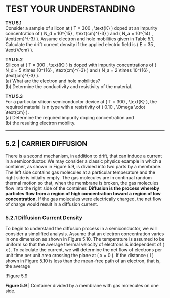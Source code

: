 # TEST YOUR UNDERSTANDING

**TYU 5.1**  
Consider a sample of silicon at \( T = 300 \, \text{K} \) doped at an impurity concentration of \( N_d = 10^{15} \, \text{cm}^{-3} \) and \( N_a = 10^{14} \, \text{cm}^{-3} \). Assume electron and hole mobilities given in Table 5.1. Calculate the drift current density if the applied electric field is \( E = 35 \, \text{V/cm} \).

**TYU 5.2**  
Silicon at \( T = 300 \, \text{K} \) is doped with impurity concentrations of \( N_d = 5 \times 10^{16} \, \text{cm}^{-3} \) and \( N_a = 2 \times 10^{16} \, \text{cm}^{-3} \).  
(a) What are the electron and hole mobilities?  
(b) Determine the conductivity and resistivity of the material.

**TYU 5.3**  
For a particular silicon semiconductor device at \( T = 300 \, \text{K} \), the required material is n type with a resistivity of \( 0.10 \, \Omega \cdot \text{cm} \).  
(a) Determine the required impurity doping concentration and  
(b) the resulting electron mobility.

----

## 5.2 | CARRIER DIFFUSION

There is a second mechanism, in addition to drift, that can induce a current in a semiconductor. We may consider a classic physics example in which a container, as shown in Figure 5.9, is divided into two parts by a membrane. The left side contains gas molecules at a particular temperature and the right side is initially empty. The gas molecules are in continual random thermal motion so that, when the membrane is broken, the gas molecules flow into the right side of the container. **Diffusion is the process whereby particles flow from a region of high concentration toward a region of low concentration.** If the gas molecules were electrically charged, the net flow of charge would result in a diffusion current.

### 5.2.1 Diffusion Current Density

To begin to understand the diffusion process in a semiconductor, we will consider a simplified analysis. Assume that an electron concentration varies in one dimension as shown in Figure 5.10. The temperature is assumed to be uniform so that the average thermal velocity of electrons is independent of \( x \). To calculate the current, we will determine the net flow of electrons per unit time per unit area crossing the plane at \( x = 0 \). If the distance \( l \) shown in Figure 5.10 is less than the mean-free path of an electron, that is, the average

!Figure 5.9

**Figure 5.9** | Container divided by a membrane with gas molecules on one side.